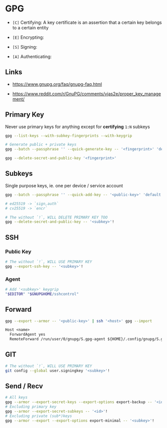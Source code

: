 # GPG

- `[C]` Certifying: A key certificate is an assertion that a certain key belongs to a certain entity

- `[E]` Encrypting:

- `[S]` Signing:

- `[A]` Authenticating:

## Links

- https://www.gnupg.org/faq/gnupg-faq.html

- https://www.reddit.com/r/GnuPG/comments/vjas2e/proper_key_management/

## Primary Key

Never use primary keys for anything except for **certifying** `1:N` subkeys

```bash
gpg --list-keys --with-subkey-fingerprints --with-keygrip
```

```bash
# Generate public + private keys
gpg --batch --passphrase '' --quick-generate-key -- '<fingerprint>' 'default' 'cert' 'never'
```

```bash
gpg --delete-secret-and-public-key '<fingerprint>'
```

## Subkeys

Single purpose keys, ie. one per device / service account

```bash
gpg --batch --passphrase '' --quick-add-key -- '<public-key>' 'default' 'sign,auth,encr'

# ed25519 -> `sign,auth`
# cv25519 -> `encr`
```

```bash
# The without `!`, WILL DELETE PRIMARY KEY TOO
gpg --delete-secret-and-public-key -- '<subkey>'!
```

## SSH

### Public Key

```bash
# The without `!`, WILL USE PRIMARY KEY
gpg --export-ssh-key -- '<subkey>'!
```

### Agent

```bash
# Add '<subkey>' keygrip
"$EDITOR" "$GNUPGHOME/sshcontrol"
```

## Forward

```bash
gpg --export --armor -- '<public-key>' | ssh '<host>' gpg --import
```

```txt
Host <name>
  ForwardAgent yes
  RemoteForward /run/user/0/gnupg/S.gpg-agent ${HOME}/.config/gnupg/S.gpg-agent.extra
```

## GIT

```bash
# The without `!`, WILL USE PRIMARY KEY
git config --global user.signingkey '<subkey>'!
```

## Send / Recv

```bash
# All keys
gpg --armor --export-secret-keys --export-options export-backup -- '<id>' | gpg -v --import
# Excluding primary key
gpg --armor --export-secret-subkeys -- '<id>'!
# Excluding private (sub*)keys
gpg --armor --export --export-options export-minimal -- '<subkey>'!
```
